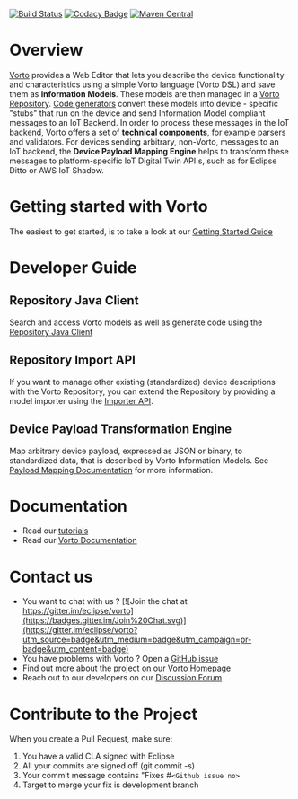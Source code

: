 [![Build Status](https://travis-ci.org/eclipse/vorto.svg?branch=development)](https://travis-ci.org/eclipse/vorto)
[![Codacy Badge](https://api.codacy.com/project/badge/Grade/569649bfe2594bedae2cd172e5ee0741)](https://www.codacy.com/app/alexander-edelmann/vorto?utm_source=github.com&amp;utm_medium=referral&amp;utm_content=eclipse/vorto&amp;utm_campaign=Badge_Grade)
[![Maven Central](https://maven-badges.herokuapp.com/maven-central/org.eclipse.vorto/parent/badge.svg)](https://maven-badges.herokuapp.com/maven-central/org.eclipse.vorto/parent)

# Overview

[Vorto](http://www.eclipse.org/vorto) provides a Web Editor that lets you describe the device functionality and characteristics using a simple Vorto language (Vorto DSL) and save them as **Information Models**. These models are then managed in a [Vorto Repository](http://vorto.eclipse.org). [Code generators](http://vorto.eclipse.org/#/generators) convert these models into device - specific "stubs" that run on the device and send Information Model compliant messages to an IoT Backend. In order to process these messages in the IoT backend, Vorto offers a set of **technical components**, for example parsers and validators. For devices sending arbitrary, non-Vorto, messages to an IoT backend, the **Device Payload Mapping Engine** helps to transform these messages to platform-specific IoT Digital Twin API's, such as for Eclipse Ditto or AWS IoT Shadow.  
 
# Getting started with Vorto 

The easiest to get started, is to take a look at our [Getting Started Guide](https://www.eclipse.org/vorto/gettingstarted/)

# Developer Guide

## Repository Java Client

Search and access Vorto models as well as generate code using the [Repository Java Client](client/repository-java-client/Readme.md)

## Repository Import API

If you want to manage other existing (standardized) device descriptions with the Vorto Repository, you can extend the Repository by providing a model importer using the [Importer API](repository/repository-importer/Readme.md).

## Device Payload Transformation Engine

Map arbitrary device payload, expressed as JSON or binary, to standardized data, that is described by Vorto Information Models. See [Payload Mapping Documentation](https://www.eclipse.org/vorto/documentation/mappingengine) for more information. 

# Documentation

- Read our [tutorials](https://www.eclipse.org/vorto/tutorials/)
- Read our [Vorto Documentation](https://www.eclipse.org/vorto/documentation)

# Contact us
 - You want to chat with us ? [![Join the chat at https://gitter.im/eclipse/vorto](https://badges.gitter.im/Join%20Chat.svg)](https://gitter.im/eclipse/vorto?utm_source=badge&utm_medium=badge&utm_campaign=pr-badge&utm_content=badge)
 - You have problems with Vorto ? Open a [GitHub issue](https://github.com/eclipse/vorto/issues)
 - Find out more about the project on our [Vorto Homepage](http://www.eclipse.org/vorto)
 - Reach out to our developers on our [Discussion Forum](http://eclipse.org/forums/eclipse.vorto) 

# Contribute to the Project

When you create a Pull Request, make sure:

1. You have a valid CLA signed with Eclipse
2. All your commits are signed off (git commit -s)
3. Your commit message contains "Fixes #`<Github issue no>`
4. Target to merge your fix is development branch


